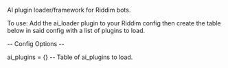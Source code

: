 AI plugin loader/framework for Riddim bots.

To use: Add the ai_loader plugin to your Riddim config then create the table below in said config with a list of plugins to load.

-- Config Options --

ai_plugins = {} -- Table of ai_plugins to load.


